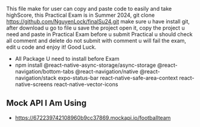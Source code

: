 This file make for user can copy and paste code to easily and take highScore, this Practical Exam is in Summer 2024,
git clone https://github.com/NguyenLock/finalSu24.git make sure u have install git, 
after download u go to file u save the project open it,
copy the project u need and paste in Practical Exam before u submit Practical u should check all comment and delete do not submit with comment u will fail the exam,
edit u code and enjoy it! Good Luck.
- All Package U need to install before Exam 
- npm install @react-native-async-storage/async-storage @react-navigation/bottom-tabs @react-navigation/native @react-navigation/stack expo-status-bar react-native-safe-area-context react-native-screens react-native-vector-icons
## Mock API I Am Using
- https://672239742108960b9cc37869.mockapi.io/footballteam
